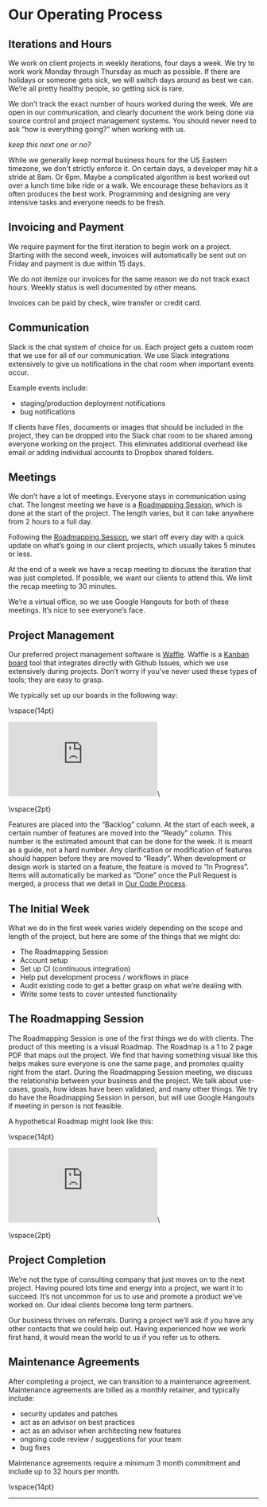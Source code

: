 # Our Operating Process

## Iterations and Hours
We work on client projects in weekly iterations, four days a week. We try to work work Monday through Thursday as much as possible. If there are holidays or someone gets sick, we will switch days around as best we can. We’re all pretty healthy people, so getting sick is rare.

We don’t track the exact number of hours worked during the week. We are open in our communication, and clearly document the work being done via source control and project management systems. You should never need to ask “how is everything going?” when working with us.

_keep this next one or no?_

While we generally keep normal business hours for the US Eastern timezone, we don’t strictly enforce it. On certain days, a developer may hit a stride at 8am. Or 6pm. Maybe a complicated algorithm is best worked out over a lunch time bike ride or a walk. We encourage these behaviors as it often produces the best work. Programming and designing are very intensive tasks and everyone needs to be fresh.

## Invoicing and Payment
We require payment for the first iteration to begin work on a project. Starting with the second week, invoices will automatically be sent out on Friday and payment is due within 15 days.

We do not itemize our invoices for the same reason we do not track exact hours. Weekly status is well documented by other means.

Invoices can be paid by check, wire transfer or credit card. 

## Communication
Slack is the chat system of choice for us. Each project gets a custom room that we use for all of our communication. We use Slack integrations extensively to give us notifications in the chat room when important events occur. 

Example events include:
- staging/production deployment notifications
- bug notifications

If clients have files, documents or images that should be included in the project, they can be dropped into the Slack chat room to be shared among everyone working on the project. This eliminates additional overhead like email or adding individual accounts to Dropbox shared folders.

## Meetings

We don’t have a lot of meetings. Everyone stays in communication using chat. The longest meeting we have is a [Roadmapping Session](#the-roadmapping-session), which is done at the start of the project. The length varies, but it can take anywhere from 2 hours to a full day.

Following the [Roadmapping Session](#the-roadmapping-session), we start off every day with a quick update on what’s going in our client projects, which usually takes 5 minutes or less.

At the end of a week we have a recap meeting to discuss the iteration that was just completed. If possible, we want our clients to attend this. We limit the recap meeting to 30 minutes.

We’re a virtual office, so we use Google Hangouts for both of these meetings. It’s nice to see everyone’s face.

## Project Management

Our preferred project management software is [Waffle](http://waffle.io). Waffle is a [Kanban board](http://en.wikipedia.org/wiki/Kanban_board) tool that integrates directly with Github Issues, which we use extensively during projects. Don’t worry if you’ve never used these types of tools; they are easy to grasp.

We typically set up our boards in the following way:

\vspace{14pt}

![waffle screenshot](http://echobind.s3.amazonaws.com/images/playbook/waffle.pdf)\

\vspace{2pt}

Features are placed into the “Backlog” column. At the start of each week, a certain number of features are moved into the “Ready” column. This number is the estimated amount that can be done for the week. It is meant as a guide, not a hard number. Any clarification or modification of features should happen before they are moved to “Ready”. When development or design work is started on a feature, the feature is moved to “In Progress”. Items will automatically be marked as “Done” once the Pull Request is merged, a process that we detail in [Our Code Process](#our-code-process).

## The Initial Week
What we do in the first week varies widely depending on the scope and length of the project, but here are some of the things that we might do:

- The Roadmapping Session
- Account setup
- Set up CI (continuous integration)
- Help put development process / workflows in place
- Audit existing code to get a better grasp on what we’re dealing with.
- Write some tests to cover untested functionality

## The Roadmapping Session

The Roadmapping Session is one of the first things we do with clients. The product of this meeting is a visual Roadmap. The Roadmap is a 1 to 2 page PDF that maps out the project. We find that having something visual like this helps makes sure everyone is one the same page, and promotes quality right from the start. During the Roadmapping Session meeting, we discuss the relationship between your business and the project. We talk about use-cases, goals, how ideas have been validated, and many other things. We try do have the Roadmapping Session in person, but will use Google Hangouts if meeting in person is not feasible.

A hypothetical Roadmap might look like this:

\vspace{14pt}

![roadmap example](http://echobind.s3.amazonaws.com/images/playbook/roadmap.pdf)\

\vspace{2pt}

## Project Completion

We’re not the type of consulting company that just moves on to the next project. Having poured lots time and energy into a project, we want it to succeed. It’s not uncommon for us to use and promote a product we’ve worked on. Our ideal clients become long term partners. 

Our business thrives on referrals. During a project we’ll ask if you have any other contacts that we could help out. Having experienced how we work first hand, it would mean the world to us if you refer us to others.

## Maintenance Agreements

After completing a project, we can transition to a maintenance agreement. Maintenance agreements are billed as a monthly retainer, and typically include:

- security updates and patches
- act as an advisor on best practices
- act as an advisor when architecting new features
- ongoing code review / suggestions for your team
- bug fixes

Maintenance agreements require a minimum 3 month commitment and include up to 32 hours per month.

\vspace{14pt}

---